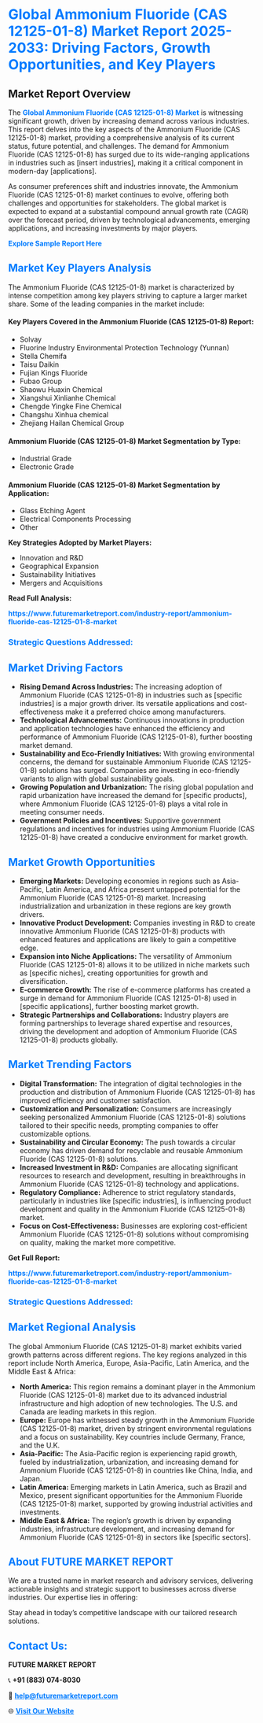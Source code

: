 <h1 style="color: #007BFF;">Global Ammonium Fluoride (CAS 12125-01-8) Market Report 2025-2033: Driving Factors, Growth Opportunities, and Key Players</h1>

<section id="overview">
<h2>Market Report Overview</h2>
<p>The <a href="https://www.futuremarketreport.com/industry-report/ammonium-fluoride-cas-12125-01-8-market" style="color: #007BFF; text-decoration: none;"><strong>Global Ammonium Fluoride (CAS 12125-01-8) Market</strong></a> is witnessing significant growth, driven by increasing demand across various industries. This report delves into the key aspects of the Ammonium Fluoride (CAS 12125-01-8) market, providing a comprehensive analysis of its current status, future potential, and challenges. The demand for Ammonium Fluoride (CAS 12125-01-8) has surged due to its wide-ranging applications in industries such as [insert industries], making it a critical component in modern-day [applications].</p>
<p>As consumer preferences shift and industries innovate, the Ammonium Fluoride (CAS 12125-01-8) market continues to evolve, offering both challenges and opportunities for stakeholders. The global market is expected to expand at a substantial compound annual growth rate (CAGR) over the forecast period, driven by technological advancements, emerging applications, and increasing investments by major players.</p>
</section>

<section id="overview">
<p><a href="https://www.futuremarketreport.com/request-sample/reportId=96547" style="color: #007BFF; text-decoration: none;"><strong>Explore Sample Report Here</strong></a></p>
</section>

<section id="key-players">
<h2 style="color: #007BFF;">Market Key Players Analysis</h2>
<p>The Ammonium Fluoride (CAS 12125-01-8) market is characterized by intense competition among key players striving to capture a larger market share. Some of the leading companies in the market include:</p>
<h4>Key Players Covered in the Ammonium Fluoride (CAS 12125-01-8) Report:</h4>
<ul><li>Solvay</li><li>Fluorine Industry Environmental Protection Technology (Yunnan)</li><li>Stella Chemifa</li><li>Taisu Daikin</li><li>Fujian Kings Fluoride</li><li>Fubao Group</li><li>Shaowu Huaxin Chemical</li><li>Xiangshui Xinlianhe Chemical</li><li>Chengde Yingke Fine Chemical</li><li>Changshu Xinhua chemical</li><li>Zhejiang Hailan Chemical Group</li></ul>
<h4>Ammonium Fluoride (CAS 12125-01-8) Market Segmentation by Type:</h4>
<ul><li>Industrial Grade</li><li>Electronic Grade</li></ul>

<h4>Ammonium Fluoride (CAS 12125-01-8) Market Segmentation by Application:</h4>
<ul><li>Glass Etching Agent</li><li>Electrical Components Processing</li><li>Other</li></ul>
<p><strong>Key Strategies Adopted by Market Players:</strong></p>
<ul>
<li>Innovation and R&D</li>
<li>Geographical Expansion</li>
<li>Sustainability Initiatives</li>
<li>Mergers and Acquisitions</li>
</ul>
</section>

<section>
<p><strong>Read Full Analysis: </strong></p><a href="https://www.futuremarketreport.com/industry-report/ammonium-fluoride-cas-12125-01-8-market" style="color: #007BFF; text-decoration: none;"><strong>https://www.futuremarketreport.com/industry-report/ammonium-fluoride-cas-12125-01-8-market</strong></a>
<h3 style="color: #007BFF;">Strategic Questions Addressed:</h3>
</section>

<section id="driving-factors">
<h2 style="color: #007BFF;">Market Driving Factors</h2>
<ul>
<li><strong>Rising Demand Across Industries:</strong> The increasing adoption of Ammonium Fluoride (CAS 12125-01-8) in industries such as [specific industries] is a major growth driver. Its versatile applications and cost-effectiveness make it a preferred choice among manufacturers.</li>
<li><strong>Technological Advancements:</strong> Continuous innovations in production and application technologies have enhanced the efficiency and performance of Ammonium Fluoride (CAS 12125-01-8), further boosting market demand.</li>
<li><strong>Sustainability and Eco-Friendly Initiatives:</strong> With growing environmental concerns, the demand for sustainable Ammonium Fluoride (CAS 12125-01-8) solutions has surged. Companies are investing in eco-friendly variants to align with global sustainability goals.</li>
<li><strong>Growing Population and Urbanization:</strong> The rising global population and rapid urbanization have increased the demand for [specific products], where Ammonium Fluoride (CAS 12125-01-8) plays a vital role in meeting consumer needs.</li>
<li><strong>Government Policies and Incentives:</strong> Supportive government regulations and incentives for industries using Ammonium Fluoride (CAS 12125-01-8) have created a conducive environment for market growth.</li>
</ul>
</section>

<section id="growth-opportunities">
<h2 style="color: #007BFF;">Market Growth Opportunities</h2>
<ul>
<li><strong>Emerging Markets:</strong> Developing economies in regions such as Asia-Pacific, Latin America, and Africa present untapped potential for the Ammonium Fluoride (CAS 12125-01-8) market. Increasing industrialization and urbanization in these regions are key growth drivers.</li>
<li><strong>Innovative Product Development:</strong> Companies investing in R&D to create innovative Ammonium Fluoride (CAS 12125-01-8) products with enhanced features and applications are likely to gain a competitive edge.</li>
<li><strong>Expansion into Niche Applications:</strong> The versatility of Ammonium Fluoride (CAS 12125-01-8) allows it to be utilized in niche markets such as [specific niches], creating opportunities for growth and diversification.</li>
<li><strong>E-commerce Growth:</strong> The rise of e-commerce platforms has created a surge in demand for Ammonium Fluoride (CAS 12125-01-8) used in [specific applications], further boosting market growth.</li>
<li><strong>Strategic Partnerships and Collaborations:</strong> Industry players are forming partnerships to leverage shared expertise and resources, driving the development and adoption of Ammonium Fluoride (CAS 12125-01-8) products globally.</li>
</ul>
</section>

<section id="trending-factors">
<h2 style="color: #007BFF;">Market Trending Factors</h2>
<ul>
<li><strong>Digital Transformation:</strong> The integration of digital technologies in the production and distribution of Ammonium Fluoride (CAS 12125-01-8) has improved efficiency and customer satisfaction.</li>
<li><strong>Customization and Personalization:</strong> Consumers are increasingly seeking personalized Ammonium Fluoride (CAS 12125-01-8) solutions tailored to their specific needs, prompting companies to offer customizable options.</li>
<li><strong>Sustainability and Circular Economy:</strong> The push towards a circular economy has driven demand for recyclable and reusable Ammonium Fluoride (CAS 12125-01-8) solutions.</li>
<li><strong>Increased Investment in R&D:</strong> Companies are allocating significant resources to research and development, resulting in breakthroughs in Ammonium Fluoride (CAS 12125-01-8) technology and applications.</li>
<li><strong>Regulatory Compliance:</strong> Adherence to strict regulatory standards, particularly in industries like [specific industries], is influencing product development and quality in the Ammonium Fluoride (CAS 12125-01-8) market.</li>
<li><strong>Focus on Cost-Effectiveness:</strong> Businesses are exploring cost-efficient Ammonium Fluoride (CAS 12125-01-8) solutions without compromising on quality, making the market more competitive.</li>
</ul>
</section>

<section>
<p><strong>Get Full Report: </strong></p><a href="https://www.futuremarketreport.com/industry-report/ammonium-fluoride-cas-12125-01-8-market" style="color: #007BFF; text-decoration: none;"><strong>https://www.futuremarketreport.com/industry-report/ammonium-fluoride-cas-12125-01-8-market</strong></a>
<h3 style="color: #007BFF;">Strategic Questions Addressed:</h3>
</section>


<section id="regional-analysis">
<h2 style="color: #007BFF;">Market Regional Analysis</h2>
<p>The global Ammonium Fluoride (CAS 12125-01-8) market exhibits varied growth patterns across different regions. The key regions analyzed in this report include North America, Europe, Asia-Pacific, Latin America, and the Middle East & Africa:</p>
<ul>
<li><strong>North America:</strong> This region remains a dominant player in the Ammonium Fluoride (CAS 12125-01-8) market due to its advanced industrial infrastructure and high adoption of new technologies. The U.S. and Canada are leading markets in this region.</li>
<li><strong>Europe:</strong> Europe has witnessed steady growth in the Ammonium Fluoride (CAS 12125-01-8) market, driven by stringent environmental regulations and a focus on sustainability. Key countries include Germany, France, and the U.K.</li>
<li><strong>Asia-Pacific:</strong> The Asia-Pacific region is experiencing rapid growth, fueled by industrialization, urbanization, and increasing demand for Ammonium Fluoride (CAS 12125-01-8) in countries like China, India, and Japan.</li>
<li><strong>Latin America:</strong> Emerging markets in Latin America, such as Brazil and Mexico, present significant opportunities for the Ammonium Fluoride (CAS 12125-01-8) market, supported by growing industrial activities and investments.</li>
<li><strong>Middle East & Africa:</strong> The region’s growth is driven by expanding industries, infrastructure development, and increasing demand for Ammonium Fluoride (CAS 12125-01-8) in sectors like [specific sectors].</li>
</ul>
</section>

<footer>
<h2 style="color: #007BFF;">About FUTURE MARKET REPORT</h2>
<p>We are a trusted name in market research and advisory services, delivering actionable insights and strategic support to businesses across diverse industries. Our expertise lies in offering:</p>

<p>Stay ahead in today’s competitive landscape with our tailored research solutions.</p>

<h2 style="color: #007BFF;">Contact Us:</h2>
<p><strong>FUTURE MARKET REPORT</strong></p>
<p>📞 <strong>+91 (883) 074-8030</strong></p>
<p>📧 <strong><a href="mailto:help@futuremarketreport.com" style="color: #007BFF;">help@futuremarketreport.com</a></strong></p>
<p>🌐 <strong><a href="https://www.futuremarketreport.com/" style="color: #007BFF;">Visit Our Website</a></strong></p>
</footer>